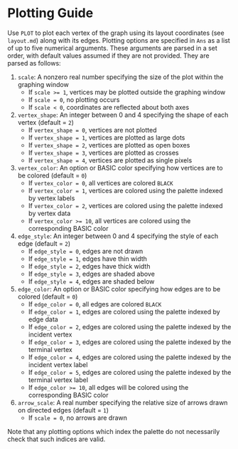 # Plotting Guide

Use `PLOT` to plot each vertex of the graph using its layout coordinates (see `layout.md`) along with its edges. Plotting options are specified in `Ans` as a list of up to five numerical arguments. These arguments are parsed in a set order, with default values assumed if they are not provided. They are parsed as follows:

1. `scale`: A nonzero real number specifying the size of the plot within the graphing window
	* If `scale >= 1`, vertices may be plotted outside the graphing window
	* If `scale = 0`, no plotting occurs
	* If `scale < 0`, coordinates are reflected about both axes
2. `vertex_shape`: An integer between 0 and 4 specifying the shape of each vertex (default = `2`)
	* If `vertex_shape = 0`, vertices are not plotted
	* If `vertex_shape = 1`, vertices are plotted as large dots
	* If `vertex_shape = 2`, vertices are plotted as open boxes
	* If `vertex_shape = 3`, vertices are plotted as crosses
	* If `vertex_shape = 4`, vertices are plotted as single pixels
3. `vertex_color`: An option or BASIC color specifying how vertices are to be colored (default = `0`)
	* If `vertex_color = 0`, all vertices are colored `BLACK`
	* If `vertex_color = 1`, vertices are colored using the palette indexed by vertex labels
	* If `vertex_color = 2`, vertices are colored using the palette indexed by vertex data
	* If `vertex_color >= 10`, all vertices are colored using the corresponding BASIC color
4. `edge_style`: An integer between 0 and 4 specifying the style of each edge (default = `2`)
	* If `edge_style = 0`, edges are not drawn
	* If `edge_style = 1`, edges have thin width
	* If `edge_style = 2`, edges have thick width
	* If `edge_style = 3`, edges are shaded above
	* If `edge_style = 4`, edges are shaded below
5. `edge_color`: An option or BASIC color specifying how edges are to be colored (default = `0`)
	* If `edge_color = 0`, all edges are colored `BLACK`
	* If `edge_color = 1`, edges are colored using the palette indexed by edge data
	* If `edge_color = 2`, edges are colored using the palette indexed by the incident vertex
	* If `edge_color = 3`, edges are colored using the palette indexed by the terminal vertex
	* If `edge_color = 4`, edges are colored using the palette indexed by the incident vertex label
	* If `edge_color = 5`, edges are colored using the palette indexed by the terminal vertex label
	* If `edge_color >= 10`, all edges will be colored using the corresponding BASIC color
6. `arrow_scale`: A real number specifying the relative size of arrows drawn on directed edges (default = `1`)
	* If `scale = 0`, no arrows are drawn

Note that any plotting options which index the palette do not necessarily check that such indices are valid.
